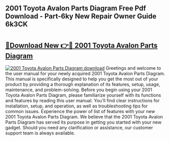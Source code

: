 ## 2001 Toyota Avalon Parts Diagram Free Pdf Download - Part-6ky New Repair Owner Guide 6k3CK

# <h2><a href="http://dfsti1e.blite.top/?on=2001+Toyota+Avalon+Parts+Diagram">🔗Download New 👉🔴 2001 Toyota Avalon Parts Diagram</a></h2>

[![2001 Toyota Avalon Parts Diagram download](https://i.imgur.com/lujVjoI.png)](http://dfsti1e.blite.top/?on=2001+Toyota+Avalon+Parts+Diagram)
Greetings and welcome to the user manual for your newly acquired 2001 Toyota Avalon Parts Diagram. This manual is specifically designed to help you get the most out of your product by providing a thorough explanation of its features, setup, usage, maintenance, and problem-solving. Before you begin using your 2001 Toyota Avalon Parts Diagram, please familiarize yourself with its functions and features by reading this user manual. You'll find clear instructions for installation, setup, and operation, as well as troubleshooting tips for common issues. Experience the power of list of features with your new 2001 Toyota Avalon Parts Diagram. We believe that the 2001 Toyota Avalon Parts Diagram has served its purpose in getting you started with your new gadget. Should you need any clarification or assistance, our customer support team is always available.
